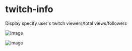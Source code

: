 # twitch-info
Display specify user's twitch viewers/total views/followers

![image](https://cloud.githubusercontent.com/assets/1183484/13305758/13e767a2-dba1-11e5-9402-529d1519d27c.png)

![image](https://cloud.githubusercontent.com/assets/1183484/13305745/f5548996-dba0-11e5-961a-e44ed64487f0.png)
